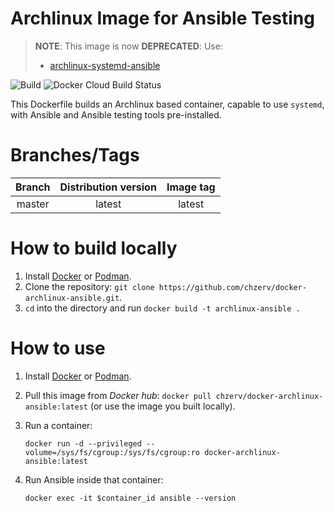 # Archlinux Image for Ansible Testing

>**NOTE**: This image is now  **DEPRECATED**: Use:
>+ [archlinux-systemd-ansible](https://github.com/chzerv/archlinux-systemd-ansible)

![Build](https://github.com/chzerv/docker-archlinux-ansible/workflows/Build/badge.svg?branch=master)
![Docker Cloud Build Status](https://img.shields.io/docker/cloud/build/chzerv/docker-archlinux-ansible)

This Dockerfile builds an Archlinux based container, capable to use `systemd`, with Ansible and Ansible
testing tools pre-installed.

# Branches/Tags

| Branch | Distribution version | Image tag |
| :----: | :------------------: | :-------: |
| master |        latest        |  latest   |

# How to build locally

1. Install [Docker](https://docs.docker.com/engine/install/) or [Podman](https://podman.io/getting-started/installation.html).
2. Clone the repository: `git clone https://github.com/chzerv/docker-archlinux-ansible.git`.
3. `cd` into the directory and run `docker build -t archlinux-ansible .`

# How to use

1. Install [Docker](https://docs.docker.com/engine/install/) or [Podman](https://podman.io/getting-started/installation.html).
2. Pull this image from _Docker hub_: `docker pull chzerv/docker-archlinux-ansible:latest` (or use the 
   image you built locally).
3. Run a container:

   ```shell
   docker run -d --privileged --volume=/sys/fs/cgroup:/sys/fs/cgroup:ro docker-archlinux-ansible:latest
   ```

4. Run Ansible inside that container:

   ```shell
   docker exec -it $container_id ansible --version
   ```
